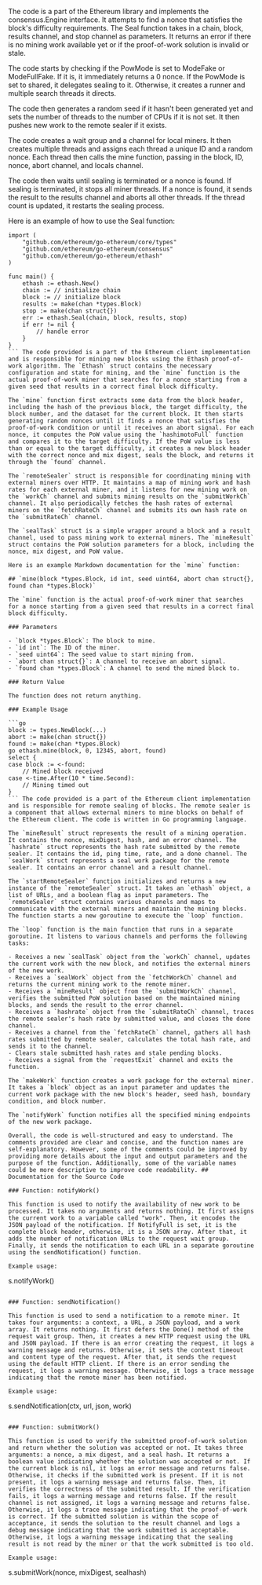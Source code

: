 The code is a part of the Ethereum library and implements the consensus.Engine interface. It attempts to find a nonce that satisfies the block's difficulty requirements. The Seal function takes in a chain, block, results channel, and stop channel as parameters. It returns an error if there is no mining work available yet or if the proof-of-work solution is invalid or stale.

The code starts by checking if the PowMode is set to ModeFake or ModeFullFake. If it is, it immediately returns a 0 nonce. If the PowMode is set to shared, it delegates sealing to it. Otherwise, it creates a runner and multiple search threads it directs.

The code then generates a random seed if it hasn't been generated yet and sets the number of threads to the number of CPUs if it is not set. It then pushes new work to the remote sealer if it exists.

The code creates a wait group and a channel for local miners. It then creates multiple threads and assigns each thread a unique ID and a random nonce. Each thread then calls the mine function, passing in the block, ID, nonce, abort channel, and locals channel.

The code then waits until sealing is terminated or a nonce is found. If sealing is terminated, it stops all miner threads. If a nonce is found, it sends the result to the results channel and aborts all other threads. If the thread count is updated, it restarts the sealing process.

Here is an example of how to use the Seal function:

```
import (
    "github.com/ethereum/go-ethereum/core/types"
    "github.com/ethereum/go-ethereum/consensus"
    "github.com/ethereum/go-ethereum/ethash"
)

func main() {
    ethash := ethash.New()
    chain := // initialize chain
    block := // initialize block
    results := make(chan *types.Block)
    stop := make(chan struct{})
    err := ethash.Seal(chain, block, results, stop)
    if err != nil {
        // handle error
    }
}
``` The code provided is a part of the Ethereum client implementation and is responsible for mining new blocks using the Ethash proof-of-work algorithm. The `Ethash` struct contains the necessary configuration and state for mining, and the `mine` function is the actual proof-of-work miner that searches for a nonce starting from a given seed that results in a correct final block difficulty.

The `mine` function first extracts some data from the block header, including the hash of the previous block, the target difficulty, the block number, and the dataset for the current block. It then starts generating random nonces until it finds a nonce that satisfies the proof-of-work condition or until it receives an abort signal. For each nonce, it computes the PoW value using the `hashimotoFull` function and compares it to the target difficulty. If the PoW value is less than or equal to the target difficulty, it creates a new block header with the correct nonce and mix digest, seals the block, and returns it through the `found` channel.

The `remoteSealer` struct is responsible for coordinating mining with external miners over HTTP. It maintains a map of mining work and hash rates for each external miner, and it listens for new mining work on the `workCh` channel and submits mining results on the `submitWorkCh` channel. It also periodically fetches the hash rates of external miners on the `fetchRateCh` channel and submits its own hash rate on the `submitRateCh` channel.

The `sealTask` struct is a simple wrapper around a block and a result channel, used to pass mining work to external miners. The `mineResult` struct contains the PoW solution parameters for a block, including the nonce, mix digest, and PoW value.

Here is an example Markdown documentation for the `mine` function:

## `mine(block *types.Block, id int, seed uint64, abort chan struct{}, found chan *types.Block)`

The `mine` function is the actual proof-of-work miner that searches for a nonce starting from a given seed that results in a correct final block difficulty.

### Parameters

- `block *types.Block`: The block to mine.
- `id int`: The ID of the miner.
- `seed uint64`: The seed value to start mining from.
- `abort chan struct{}`: A channel to receive an abort signal.
- `found chan *types.Block`: A channel to send the mined block to.

### Return Value

The function does not return anything.

### Example Usage

```go
block := types.NewBlock(...)
abort := make(chan struct{})
found := make(chan *types.Block)
go ethash.mine(block, 0, 12345, abort, found)
select {
case block := <-found:
    // Mined block received
case <-time.After(10 * time.Second):
    // Mining timed out
}
``` The code provided is a part of the Ethereum client implementation and is responsible for remote sealing of blocks. The remote sealer is a component that allows external miners to mine blocks on behalf of the Ethereum client. The code is written in Go programming language.

The `mineResult` struct represents the result of a mining operation. It contains the nonce, mixDigest, hash, and an error channel. The `hashrate` struct represents the hash rate submitted by the remote sealer. It contains the id, ping time, rate, and a done channel. The `sealWork` struct represents a seal work package for the remote sealer. It contains an error channel and a result channel.

The `startRemoteSealer` function initializes and returns a new instance of the `remoteSealer` struct. It takes an `ethash` object, a list of URLs, and a boolean flag as input parameters. The `remoteSealer` struct contains various channels and maps to communicate with the external miners and maintain the mining blocks. The function starts a new goroutine to execute the `loop` function.

The `loop` function is the main function that runs in a separate goroutine. It listens to various channels and performs the following tasks:

- Receives a new `sealTask` object from the `workCh` channel, updates the current work with the new block, and notifies the external miners of the new work.
- Receives a `sealWork` object from the `fetchWorkCh` channel and returns the current mining work to the remote miner.
- Receives a `mineResult` object from the `submitWorkCh` channel, verifies the submitted PoW solution based on the maintained mining blocks, and sends the result to the error channel.
- Receives a `hashrate` object from the `submitRateCh` channel, traces the remote sealer's hash rate by submitted value, and closes the done channel.
- Receives a channel from the `fetchRateCh` channel, gathers all hash rates submitted by remote sealer, calculates the total hash rate, and sends it to the channel.
- Clears stale submitted hash rates and stale pending blocks.
- Receives a signal from the `requestExit` channel and exits the function.

The `makeWork` function creates a work package for the external miner. It takes a `block` object as an input parameter and updates the current work package with the new block's header, seed hash, boundary condition, and block number.

The `notifyWork` function notifies all the specified mining endpoints of the new work package.

Overall, the code is well-structured and easy to understand. The comments provided are clear and concise, and the function names are self-explanatory. However, some of the comments could be improved by providing more details about the input and output parameters and the purpose of the function. Additionally, some of the variable names could be more descriptive to improve code readability. ## Documentation for the Source Code

### Function: notifyWork()

This function is used to notify the availability of new work to be processed. It takes no arguments and returns nothing. It first assigns the current work to a variable called "work". Then, it encodes the JSON payload of the notification. If NotifyFull is set, it is the complete block header, otherwise, it is a JSON array. After that, it adds the number of notification URLs to the request wait group. Finally, it sends the notification to each URL in a separate goroutine using the sendNotification() function.

Example usage:

```
s.notifyWork()
```

### Function: sendNotification()

This function is used to send a notification to a remote miner. It takes four arguments: a context, a URL, a JSON payload, and a work array. It returns nothing. It first defers the Done() method of the request wait group. Then, it creates a new HTTP request using the URL and JSON payload. If there is an error creating the request, it logs a warning message and returns. Otherwise, it sets the context timeout and content type of the request. After that, it sends the request using the default HTTP client. If there is an error sending the request, it logs a warning message. Otherwise, it logs a trace message indicating that the remote miner has been notified.

Example usage:

```
s.sendNotification(ctx, url, json, work)
```

### Function: submitWork()

This function is used to verify the submitted proof-of-work solution and return whether the solution was accepted or not. It takes three arguments: a nonce, a mix digest, and a seal hash. It returns a boolean value indicating whether the solution was accepted or not. If the current block is nil, it logs an error message and returns false. Otherwise, it checks if the submitted work is present. If it is not present, it logs a warning message and returns false. Then, it verifies the correctness of the submitted result. If the verification fails, it logs a warning message and returns false. If the result channel is not assigned, it logs a warning message and returns false. Otherwise, it logs a trace message indicating that the proof-of-work is correct. If the submitted solution is within the scope of acceptance, it sends the solution to the result channel and logs a debug message indicating that the work submitted is acceptable. Otherwise, it logs a warning message indicating that the sealing result is not read by the miner or that the work submitted is too old.

Example usage:

```
s.submitWork(nonce, mixDigest, sealhash)
```